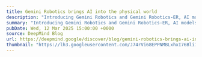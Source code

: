 ```yaml
---
title: Gemini Robotics brings AI into the physical world
description: "Introducing Gemini Robotics and Gemini Robotics-ER, AI models designed for robots to understand, act and react to the physical world."
summary: "Introducing Gemini Robotics and Gemini Robotics-ER, AI models designed for robots to understand, act and react to the physical world."
pubDate: Wed, 12 Mar 2025 15:00:00 +0000
source: DeepMind Blog
url: https://deepmind.google/discover/blog/gemini-robotics-brings-ai-into-the-physical-world/
thumbnail: "https://lh3.googleusercontent.com/J74rVi68EPPNMBLxhxI76Bli7QggLtYRYfp5Pk2HVPtSt2NIIk2VmLktQbwDZeIlZiW3AHwlpLNcswHuz_ecR-oj4kI-mtF53yYsGJKfvPugAw5ulQ=w1200-h630-n-nu"
---
```


